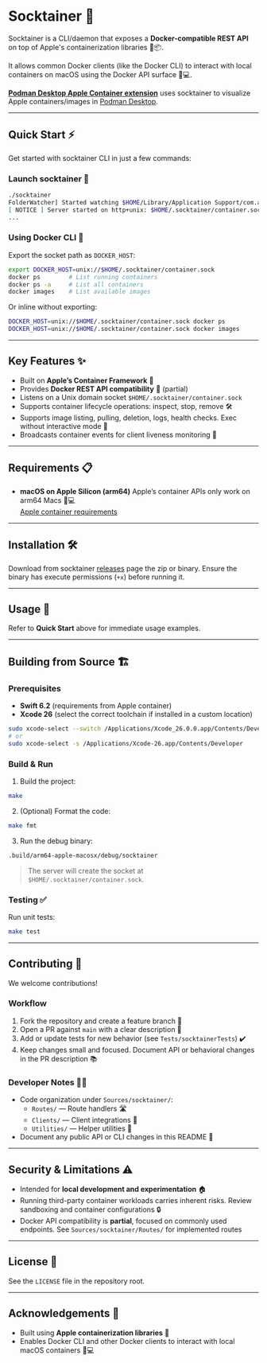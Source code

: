# Socktainer 🚢

Socktainer is a CLI/daemon that exposes a **Docker-compatible REST API** on top of Apple's containerization libraries 🍏📦.

It allows common Docker clients (like the Docker CLI) to interact with local containers on macOS using the Docker API surface 🐳💻.

[**Podman Desktop Apple Container extension**](https://github.com/benoitf/extension-apple-container) uses socktainer to visualize Apple containers/images in [Podman Desktop](https://podman-desktop.io/).

---

## Quick Start ⚡

Get started with socktainer CLI in just a few commands:

### Launch socktainer 🏁

```bash
./socktainer
FolderWatcher] Started watching $HOME/Library/Application Support/com.apple.container
[ NOTICE ] Server started on http+unix: $HOME/.socktainer/container.sock
...
```

### Using Docker CLI 🐳

Export the socket path as `DOCKER_HOST`:

```bash
export DOCKER_HOST=unix://$HOME/.socktainer/container.sock
docker ps        # List running containers
docker ps -a     # List all containers
docker images    # List available images
```

Or inline without exporting:

```bash
DOCKER_HOST=unix://$HOME/.socktainer/container.sock docker ps
DOCKER_HOST=unix://$HOME/.socktainer/container.sock docker images
```

---

## Key Features ✨

- Built on **Apple’s Container Framework** 🍏
- Provides **Docker REST API compatibility** 🔄 (partial)
- Listens on a Unix domain socket `$HOME/.socktainer/container.sock`
- Supports container lifecycle operations: inspect, stop, remove 🛠️
- Supports image listing, pulling, deletion, logs, health checks. Exec without interactive mode 📄
- Broadcasts container events for client liveness monitoring 📡

---

## Requirements 📋

- **macOS on Apple Silicon (arm64)** Apple’s container APIs only work on arm64 Macs 🍏💻  
  [Apple container requirements](https://github.com/apple/container/blob/main/README.md#requirements) 

---

## Installation 🛠️

Download from socktainer [releases](https://github.com/socktainer/socktainer/releases) page the zip or binary. Ensure the binary has execute permissions (`+x`) before running it.

---

## Usage 🚀

Refer to **Quick Start** above for immediate usage examples.

---

## Building from Source 🏗️

### Prerequisites

- **Swift 6.2** (requirements from Apple container)  
- **Xcode 26** (select the correct toolchain if installed in a custom location)

```bash
sudo xcode-select --switch /Applications/Xcode_26.0.0.app/Contents/Developer
# or
sudo xcode-select -s /Applications/Xcode-26.app/Contents/Developer
```

### Build & Run

1. Build the project:

```bash
make
```

2. (Optional) Format the code:

```bash
make fmt
```

3. Run the debug binary:

```bash
.build/arm64-apple-macosx/debug/socktainer
```

> The server will create the socket at `$HOME/.socktainer/container.sock`.

### Testing ✅

Run unit tests:

```bash
make test
```

---

## Contributing 🤝

We welcome contributions!  

### Workflow

1. Fork the repository and create a feature branch 🌿  
2. Open a PR against `main` with a clear description 📝  
3. Add or update tests for new behavior (see `Tests/socktainerTests`) ✔️  
4. Keep changes small and focused. Document API or behavioral changes in the PR description 📚

### Developer Notes 🧑‍💻

- Code organization under `Sources/socktainer/`:
  - `Routes/` — Route handlers 🛣️
  - `Clients/` — Client integrations 🔌
  - `Utilities/` — Helper utilities 🧰
- Document any public API or CLI changes in this README 📝

---

## Security & Limitations ⚠️

- Intended for **local development and experimentation** 🏠
- Running third-party container workloads carries inherent risks. Review sandboxing and container configurations 🔒
- Docker API compatibility is **partial**, focused on commonly used endpoints. See `Sources/socktainer/Routes/` for implemented routes

---

## License 📄

See the `LICENSE` file in the repository root.

---

## Acknowledgements 🙏

- Built using **Apple containerization libraries** 🍏  
- Enables Docker CLI and other Docker clients to interact with local macOS containers 🐳💻
